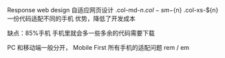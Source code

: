 Response web design 自适应网页设计
.col-md-${n} .col-sm-${n} .col-xs-${n}
一份代码适配不同的手机 优势，降低了开发成本

缺点：85%手机
手机里就会多一些多余的代码需要下载

PC 和移动端一般分开，
Mobile First
  所有手机的适配问题
  rem / em
  

